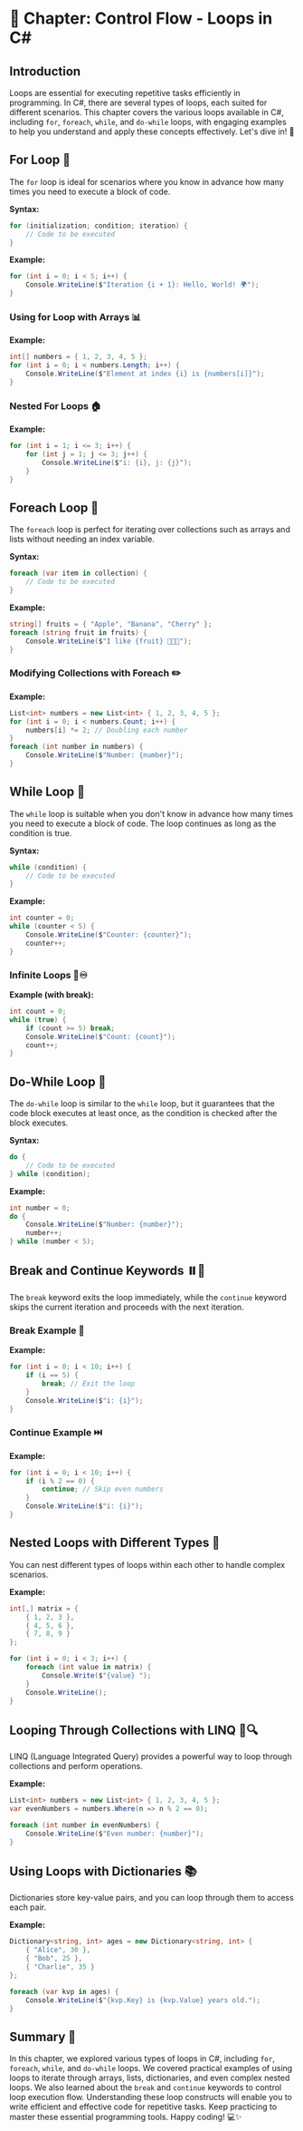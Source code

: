# 📘 Chapter: Control Flow - Loops in C#

## Introduction
Loops are essential for executing repetitive tasks efficiently in programming. In C#, there are several types of loops, each suited for different scenarios. This chapter covers the various loops available in C#, including `for`, `foreach`, `while`, and `do-while` loops, with engaging examples to help you understand and apply these concepts effectively. Let's dive in! 🚀

## For Loop 🔄
The `for` loop is ideal for scenarios where you know in advance how many times you need to execute a block of code.

**Syntax:**

```csharp
for (initialization; condition; iteration) {
    // Code to be executed
}
```

**Example:**

```csharp
for (int i = 0; i < 5; i++) {
    Console.WriteLine($"Iteration {i + 1}: Hello, World! 🌍");
}
```

### Using for Loop with Arrays 📊

**Example:**

```csharp
int[] numbers = { 1, 2, 3, 4, 5 };
for (int i = 0; i < numbers.Length; i++) {
    Console.WriteLine($"Element at index {i} is {numbers[i]}");
}
```

### Nested For Loops 🏠

**Example:**

```csharp
for (int i = 1; i <= 3; i++) {
    for (int j = 1; j <= 3; j++) {
        Console.WriteLine($"i: {i}, j: {j}");
    }
}
```

## Foreach Loop 🔄
The `foreach` loop is perfect for iterating over collections such as arrays and lists without needing an index variable.

**Syntax:**

```csharp
foreach (var item in collection) {
    // Code to be executed
}
```

**Example:**

```csharp
string[] fruits = { "Apple", "Banana", "Cherry" };
foreach (string fruit in fruits) {
    Console.WriteLine($"I like {fruit} 🍎🍌🍒");
}
```

### Modifying Collections with Foreach ✏️

**Example:**

```csharp
List<int> numbers = new List<int> { 1, 2, 3, 4, 5 };
for (int i = 0; i < numbers.Count; i++) {
    numbers[i] *= 2; // Doubling each number
}
foreach (int number in numbers) {
    Console.WriteLine($"Number: {number}");
}
```

## While Loop 🔁
The `while` loop is suitable when you don't know in advance how many times you need to execute a block of code. The loop continues as long as the condition is true.

**Syntax:**

```csharp
while (condition) {
    // Code to be executed
}
```

**Example:**

```csharp
int counter = 0;
while (counter < 5) {
    Console.WriteLine($"Counter: {counter}");
    counter++;
}
```

### Infinite Loops 🔄♾️

**Example (with break):**

```csharp
int count = 0;
while (true) {
    if (count >= 5) break;
    Console.WriteLine($"Count: {count}");
    count++;
}
```

## Do-While Loop 🔁
The `do-while` loop is similar to the `while` loop, but it guarantees that the code block executes at least once, as the condition is checked after the block executes.

**Syntax:**

```csharp
do {
    // Code to be executed
} while (condition);
```

**Example:**

```csharp
int number = 0;
do {
    Console.WriteLine($"Number: {number}");
    number++;
} while (number < 5);
```

## Break and Continue Keywords ⏸️🔄
The `break` keyword exits the loop immediately, while the `continue` keyword skips the current iteration and proceeds with the next iteration.

### Break Example 🛑

**Example:**

```csharp
for (int i = 0; i < 10; i++) {
    if (i == 5) {
        break; // Exit the loop
    }
    Console.WriteLine($"i: {i}");
}
```

### Continue Example ⏭️

**Example:**

```csharp
for (int i = 0; i < 10; i++) {
    if (i % 2 == 0) {
        continue; // Skip even numbers
    }
    Console.WriteLine($"i: {i}");
}
```

## Nested Loops with Different Types 🌟
You can nest different types of loops within each other to handle complex scenarios.

**Example:**

```csharp
int[,] matrix = {
    { 1, 2, 3 },
    { 4, 5, 6 },
    { 7, 8, 9 }
};

for (int i = 0; i < 3; i++) {
    foreach (int value in matrix) {
        Console.Write($"{value} ");
    }
    Console.WriteLine();
}
```

## Looping Through Collections with LINQ 🔄🔍
LINQ (Language Integrated Query) provides a powerful way to loop through collections and perform operations.

**Example:**

```csharp
List<int> numbers = new List<int> { 1, 2, 3, 4, 5 };
var evenNumbers = numbers.Where(n => n % 2 == 0);

foreach (int number in evenNumbers) {
    Console.WriteLine($"Even number: {number}");
}
```

## Using Loops with Dictionaries 📚
Dictionaries store key-value pairs, and you can loop through them to access each pair.

**Example:**

```csharp
Dictionary<string, int> ages = new Dictionary<string, int> {
    { "Alice", 30 },
    { "Bob", 25 },
    { "Charlie", 35 }
};

foreach (var kvp in ages) {
    Console.WriteLine($"{kvp.Key} is {kvp.Value} years old.");
}
```

## Summary 📝
In this chapter, we explored various types of loops in C#, including `for`, `foreach`, `while`, and `do-while` loops. We covered practical examples of using loops to iterate through arrays, lists, dictionaries, and even complex nested loops. We also learned about the `break` and `continue` keywords to control loop execution flow. Understanding these loop constructs will enable you to write efficient and effective code for repetitive tasks. Keep practicing to master these essential programming tools. Happy coding! 💻✨
